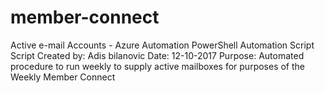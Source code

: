 # member-connect
Active e-mail Accounts - Azure Automation
PowerShell Automation Script
Script Created by: Adis bilanovic
Date: 12-10-2017
Purpose: Automated procedure to run weekly to supply active mailboxes for purposes of the Weekly Member Connect

